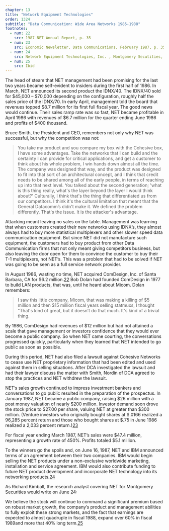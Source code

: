 ```yaml
---
chapter: 13
title: "Network Equipment Technologies"
order: 1324
subtitle: "Data Communication: Wide Area Networks 1985-1988"
footnotes:
  - num: 22
    src: 1987 NET Annual Report, p. 35
  - num: 23
    src: Economic Newsletter, Data Communications, February 1987, p. 35
  - num: 24
    src: Network Equipment Technologies, Inc. , Montgomery Secutities, June 24, 1987, p. 10
  - num: 25
    src: Ibid
---
```


The head of steam that NET management had been promising for the last two years became self-evident to insiders during the first half of 1986. In March, NET announced its second product the IDNX/40. The IDNX/40 sold for $45,000 – $70,000 depending on the configuration, roughly half the sales price of the IDNX/70. In early April, management told the board that revenues topped $8.7 million for its first full fiscal year. The good news would continue. Their sales ramp rate was so fast, NET became profitable in April 1986 with revenues of $6.7 million for the quarter ending June 1986 and profits of $400 thousand.

Bruce Smith, the President and CEO, remembers not only why NET was successful, but why the competition was not:

>You take my product and you compare my box with the Cohesive box, I have some advantages. Take the networks that I can build and the certainty I can provide for critical applications, and get a customer to think about his whole problem, I win hands down almost all the time. The company was designed that way, and the product was designed to fit into that sort of an architectural concept, and I think that credit needs to be shared among all of the early people, in terms of reaching up into that next level. You talked about the second generation;  'what is this thing really, what's the layer beyond the layer I would think about?' Culturally, I think that's the thing that differentiated us from our competitors. I think it's the cultural limitation that meant that the General Datacomm’s didn't make it. We defined the problem differently. That's the issue. It is the attacker's advantage.

Attacking meant leaving no sales on the table. Management was learning that when customers created their new networks using IDNX’s, they almost always had to buy more statistical multiplexers and other slower speed data communication equipment. But since NET did not manufacture such equipment, the customers had to buy product from other Data Communication firms that not only meant giving competitors business, but also leaving the door open for them to convince the customer to buy their T-1 multiplexers, not NET’s. This was a problem that had to be solved if NET was going to be seen as a full service network provider.

In August 1986, wasting no time, NET acquired ComDesign, Inc. of Santa Barbara, CA for $6.2 million.<a name="fnloc22" href="#fn22">22</a>   Bob Dolan had founded ComDesign in 1977 to build LAN products, that was, until he heard about Micom. Dolan remembers:

>I saw this little company, Micom, that was making a killing of $5 million and then $15 million fiscal years selling statmuxs, I thought "That's kind of great, but it doesn’t do that much. It's kind of a trivial thing.

By 1986, ComDesign had revenues of $12 million but had not attained a scale that gave management or investors confidence that they would ever become a public company. So when NET came courting, the conversations progressed quickly, particularly when they learned that NET intended to go public as soon as possible.

During this period, NET had also filed a lawsuit against Cohesive Networks to cease use NET proprietary information that had been edited and used against them in selling situations. After DCA investigated the lawsuit and had their lawyer discuss the matter with Smith, Nordin of DCA agreed to stop the practices and NET withdrew the lawsuit.

NET’s sales growth continued to impress investment bankers and conversations to go public resulted in the preparation of the prospectus. In January 1987, NET became a public company, raising $26 million with a post money valuation of nearly $200 million. Investor demand soon drove the stock price to $27.00 per share, valuing NET at greater than $300 million. (Venture investors who originally bought shares at $.0166 realized a 96,285 percent return and those who bought shares at $.75 in June 1986 realized a 2,033 percent return.)<a name="fnloc23" href="#fn23">23</a>

For fiscal year ending March 1987, NET’s sales were $47.4 million, representing a growth rate of 450%. Profits totaled $5.1 million.

To the winners go the spoils and, on June 16, 1987, NET and IBM announced terms of an agreement between their two companies. IBM would begin selling the NET products under a non-exclusive worldwide marketing, installation and service agreement. IBM would also contribute funding to future NET product development and incorporate NET technology into its networking products.<a name="fnloc24" href="#fn24">24</a>

As Richard Kimball, the research analyst covering NET for Montgomery Securities would write on June 24:

We believe the stock will continue to command a significant premium based on robust market growth, the company’s product and management abilities to fully exploit these strong markets, and the fact that earnings are expected to almost quadruple in fiscal 1988, expand over 60% in fiscal 1989and more that 40% long term.<a name="fnloc25" href="#fn25">25</a>
